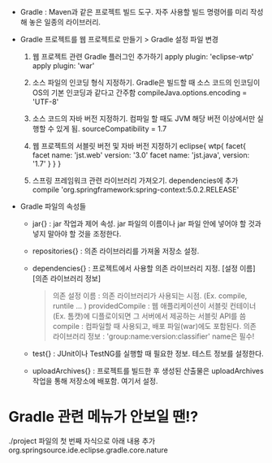 * Gradle : Maven과 같은 프로젝트 빌드 도구.
  자주 사용할 빌드 명령어를 미리 작성해 놓은 일종의 라이브러리.

* Gradle 프로젝트를 웹 프로젝트로 만들기 > Gradle 설정 파일 변경
  1) 웹 프로젝트 관련 Gradle 플러그인 추가하기
     apply plugin: 'eclipse-wtp'
     apply plugin: 'war'

  2) 소스 파일의 인코딩 형식 지정하기. Gradle은 빌드할 때 소스 코드의 인코딩이 OS의 기본 인코딩과 같다고 간주함
     compileJava.options.encoding = 'UTF-8'

  3) 소스 코드의 자바 버전 지정하기. 컴파일 할 때도 JVM 해당 버전 이상에서만 실행할 수 있게 됨.
     sourceCompatibility = 1.7

  4) 웹 프로젝트의 서블릿 버전 및 자바 버전 지정하기
     eclipse{
        wtp{
            facet{
                facet name: 'jst.web' version: '3.0'
                facet name: 'jst.java', version: '1.7'
            }
        }
     }

  5) 스프링 프레임워크 관련 라이브러리 가져오기. dependencies에 추가
     compile 'org.springframework:spring-context:5.0.2.RELEASE'

* Gradle 파일의 속성들
  - jar{} : jar 작업과 제어 속성. jar 파일의 이름이나 jar 파일 안에 넣어야 할 것과 넣지 말아야 할 것을 조정한다.
  - repositories{} : 의존 라이브러리를 가져올 저장소 설정.
  - dependencies{} : 프로젝트에서 사용할 의존 라이브러리 지정.
    [설정 이름] [의존 라이브러리 정보]
    > 의존 설정 이름 : 의존 라이브러리가 사용되는 시점. (Ex. compile, runtile ... )
      providedCompile : 웹 애플리케이션이 서블릿 컨테이너(Ex. 톰캣)에 디플로이되면 그 서버에서 제공하는 서블릿 API를 씀
      compile : 컴파일할 때 사용되고, 배포 파일(war)에도 포함된다.
    > 의존 라이브러리 정보 : 'group:name:version:classifier' name은 필수!

  - test{} : JUnit이나 TestNG를 실행할 때 필요한 정보. 테스트 정보를 설정한다.
  - uploadArchives{} : 프로젝트를 빌드한 후 생성된 산출물은 uploadArchives 작업을 통해 저장소에 배포함. 여기서 설정.


# Gradle 관련 메뉴가 안보일 땐!?
  ./project 파일의 <natures> 첫 번째 자식으로 아래 내용 추가
  <nature>org.springsource.ide.eclipse.gradle.core.nature</nature>
